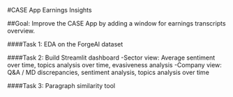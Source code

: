 #CASE App Earnings Insights 

##Goal: Improve the CASE App by adding a window for earnings transcripts overview.

####Task 1: EDA on the ForgeAI dataset

####Task 2: Build Streamlit dashboard
-Sector view: Average sentiment over time, topics analysis over time, evasiveness analysis
-Company view: Q&A / MD discrepancies, sentiment analysis, topics analysis over time

####Task 3: Paragraph similarity tool
